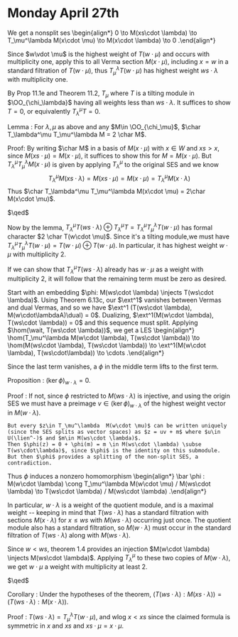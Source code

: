 # Monday April 27th

We get a nonsplit ses
\begin{align*}
0 \to M(xs\cdot \lambda) \to T_\mu^\lambda M(x\cdot \mu) \to M(x\cdot \lambda) \to 0
.\end{align*}

Since $w\vdot \mu$ is the highest weight of $T(w\cdot \mu)$ and occurs with multiplicity one, apply this to all Verma section $M(x\cdot \mu)$, including $x= w$ in a standard filtration of $T(w\cdot \mu)$, thus $T_\mu^\lambda T(w\cdot \mu)$ has highest weight $ws\cdot \lambda$ with multiplicity one.

By Prop 11.1e and Theorem 11.2, $T_\mu%\lambda T(w\cdot \mu) \cong T(ws \cdot \lambda) \oplus T$ where $T$ is a tilting module in $\OO_{\chi_\lambda}$ having all weights less than $ws\cdot \lambda$. 
It suffices to show $T=0$, or equivalently $T_\lambda^\mu T = 0$.

Lemma
: For $\lambda, \mu$ as above and any $M\in \OO_{\chi_\mu}$, $\char T_\lambda^\mu T_\mu^\lambda M = 2 \char M$.

Proof:
By writing $\char M$ in a basis of $M(x\cdot \mu)$ with $x\in W$ and $xs > x$, since $M(xs \cdot \mu) = M(x \cdot \mu)$, it suffices to show this for $M = M(x\cdot \mu)$.
But $T_\lambda^\mu T_\mu^\lambda M(x\cdot \mu)$ is given by applying $T_\lambda^\mu$ to the original SES and we know
$$
T_\lambda^\mu M(xs\cdot \lambda) = M(xs \cdot \mu) = M(x\cdot \mu) = T_\lambda^\mu M(x\cdot \lambda)
$$
Thus $\char T_\lambda^\mu T_\mu^\lambda M(x\cdot \mu) = 2\char M(x\cdot \mu)$.

$\qed$

Now by the lemma, $T_\lambda^\mu T(ws \cdot \lambda) \oplus T_\lambda^\mu T = T_\lambda^\mu T_\mu^\lambda T(w\cdot \mu)$ has formal character $2 \char T(w\cdot \mu)$.
Since it's a tilting module,we must have $T_\lambda^\mu T_\mu^\lambda T(w\cdot \mu) = T(w\cdot \mu) \oplus T(w\cdot \mu)$.
In particular, it has highest weight $w\cdot \mu$ with multiplicity 2.

If we can show that $T_\lambda^\mu T(ws\cdot \lambda)$ already has $w\cdot \mu$ as a weight with multiplicity 2, it will follow that the remaining term must be zero as desired.

Start with an embedding $\phi: M(ws\cdot \lambda) \injects T(ws\cdot \lambda)$.
Using Theorem 6.13c, our $\ext^1$ vanishes between Vermas and dual Vermas, and so we have $\ext^1 (T(ws\cdot \lambda), M(w\cdot\lambdaA)\dual) = 0$.
Dualizing, $\ext^1(M(w\cdot \lambda), T(ws\cdot \lambda)) = 0$ and this sequence must split.
Applying $\hom(\wait, T(ws\cdot \lambda))$, we get a LES
\begin{align*}
\hom(T_\mu^\lambda M(w\cdot \lambda), T(ws\cdot \lambda)) \to \hom(M(ws\cdot \lambda), T(ws\cdot \lambda)) \to \ext^1(M(w\cdot \lambda), T(ws\cdot\lambda)) \to \cdots
.\end{align*}

Since the last term vanishes, a $\phi$ in the middle term lifts to the first term.

Proposition
: $(\ker\phi)_{w\cdot \lambda} = 0$.

Proof
:   If not, since $\phi$ restricted to $M(ws\cdot \lambda)$ is injective, and using the origin SES we must have a preimage $v\in (\ker \phi)_{w\cdot \lambda}$ of the highest weight vector in $M(w\cdot \lambda)$.

    But every $z\in T_\mu^\lambda  M(w\cdot \mu)$ can be written uniquely (since the SES splits as vector spaces) as $z = uv + m$ where $u\in U(\lien^-)$ and $m\in M(ws\cdot \lambda)$.
    Then $\phi(z) = 0 + \phi(m) = m \in M(ws\cdot \lambda) \subse T(ws\cdot\lambda)$, since $\phi$ is the identity on this submodule.
    But then $\phi$ provides a splitting of the non-split SES, a contradiction.

Thus $\phi$ induces a nonzero homomorphism
\begin{align*}
\bar \phi : M(w\cdot \lambda) \cong T_\mu^\lambda M(w\cdot \mu) / M(ws\cdot \lambda) \to T(ws\cdot \lambda) / M(ws\cdot \lambda)
.\end{align*}

In particular, $w\cdot \lambda$ is a weight of the quotient module, and is a maximal weight -- keeping in mind that $T(ws\cdot \lambda)$ has a standard filtration with sections $M(x\cdot \lambda)$ for $x \leq ws$ with $M(ws\cdot \lambda)$ occurring just once.
The quotient module also has a standard filtration, so $M(w\cdot \lambda)$ must occur in the standard filtration of $T(ws\cdot \lambda)$ along with $M(ws\cdot \lambda)$.

Since $w<ws$, theorem 1.4 provides an injection $M(w\cdot \lambda) \injects M(ws\cdot \lambda)$.
Applying $T_\lambda^\mu$ to these two copies of $M(w\cdot \lambda)$, we get $w\cdot \mu$ a weight with multiplicity at least 2.

$\qed$

Corollary
: Under the hypotheses of the theorem, $(T(ws\cdot \lambda): M(xs \cdot \lambda)) = (T(ws\cdot \lambda) : M(x\cdot \lambda))$.

Proof
:   $T(ws\cdot \lambda) = T_\mu^\lambda T(w\cdot \mu)$, and wlog $x < xs$ since the claimed formula is symmetric in $x$ and $xs$ and $xs\cdot \mu = x\cdot \mu$.
